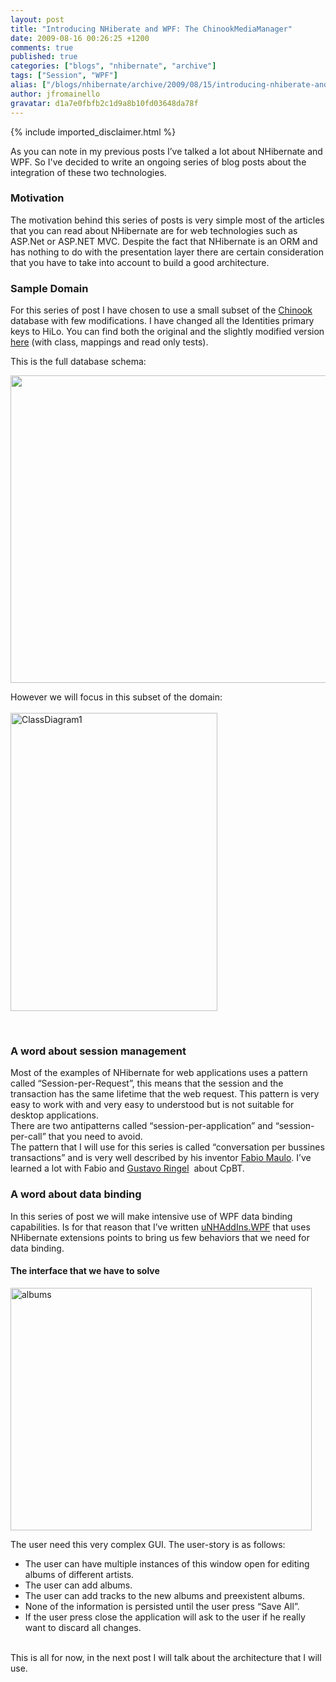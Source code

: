 ```yaml
---
layout: post
title: "Introducing NHiberate and WPF: The ChinookMediaManager"
date: 2009-08-16 00:26:25 +1200
comments: true
published: true
categories: ["blogs", "nhibernate", "archive"]
tags: ["Session", "WPF"]
alias: ["/blogs/nhibernate/archive/2009/08/15/introducing-nhiberate-and-wpf-the-chinookmediamanager.aspx"]
author: jfromainello
gravatar: d1a7e0fbfb2c1d9a8b10fd03648da78f
---
```

{% include imported_disclaimer.html %}
<p>As you can note in my previous posts I’ve talked a lot about NHibernate and WPF. So I've decided to write an ongoing series of blog posts about the integration of these two technologies. </p>  <h3>Motivation</h3>  <p>The motivation behind this series of posts is very simple most of the articles that you can read about NHibernate are for web technologies such as ASP.Net or ASP.NET MVC. Despite the fact that NHibernate is an ORM and has nothing to do with the presentation layer there are certain consideration that you have to take into account to build a good architecture. </p>  <h3>Sample Domain</h3>  <p>For this series of post I have chosen to use a small subset of the <a href="http://www.codeplex.com/ChinookDatabase">Chinook</a> database with few modifications. I have changed all the Identities primary keys to HiLo. You can find both the original and the slightly modified version <a href="http://code.google.com/p/unhaddins/source/browse/#svn/trunk/SampleDomain">here</a> (with class, mappings and read only tests).</p>  <p>This is the full database schema:</p>  <p><img src="http://lh4.ggpht.com/_oKo6zFhdD98/SWFPtyfHJFI/AAAAAAAAAMc/GdrlzeBNsZM/s800/ChinookDatabaseSchema1.1.png" width="609" height="492" /> </p>  <p>However we will focus in this subset of the domain:    <br />    <br /><a href="http://nhforge.org/cfs-file.ashx/__key/CommunityServer.Blogs.Components.WeblogFiles/nhibernate/ClassDiagram1_5F00_055516A1.png"><img style="border-bottom: 0px; border-left: 0px; display: inline; border-top: 0px; border-right: 0px" title="ClassDiagram1" border="0" alt="ClassDiagram1" src="http://nhforge.org/cfs-file.ashx/__key/CommunityServer.Blogs.Components.WeblogFiles/nhibernate/ClassDiagram1_5F00_thumb_5F00_4FDEE52C.png" width="331" height="477" /></a> </p>  <p>&#160;</p>  <h3>A word about session management</h3>  <p>Most of the examples of NHibernate for web applications uses a pattern called “Session-per-Request”, this means that the session and the transaction has the same lifetime that the web request. This pattern is very easy to work with and very easy to understood but is not suitable for desktop applications.    <br />There are two antipatterns called “session-per-application” and “session-per-call” that you need to avoid.     <br />The pattern that I will use for this series is called “conversation per bussines transactions” and is very well described by his inventor <a href="http://fabiomaulo.blogspot.com/">Fabio Maulo</a>. I’ve learned a lot with Fabio and <a href="http://gustavoringel.blogspot.com/">Gustavo Ringel</a>&#160; about CpBT. </p>  <p></p>  <h3>A word about data binding</h3>  <p>In this series of post we will make intensive use of WPF data binding capabilities. Is for that reason that I’ve written <a href="http://code.google.com/p/unhaddins/source/browse/#svn/trunk/uNhAddIns/uNhAddIns.WPF">uNHAddIns.WPF</a> that uses NHibernate extensions points to bring us few behaviors that we need for data binding.</p>  <h4>The interface that we have to solve</h4>  <p><a href="http://nhforge.org/cfs-file.ashx/__key/CommunityServer.Blogs.Components.WeblogFiles/nhibernate/albums_5F00_37E02626.png"><img style="border-bottom: 0px; border-left: 0px; display: inline; border-top: 0px; border-right: 0px" title="albums" border="0" alt="albums" src="http://nhforge.org/cfs-file.ashx/__key/CommunityServer.Blogs.Components.WeblogFiles/nhibernate/albums_5F00_thumb_5F00_03647540.png" width="482" height="388" /></a> </p>  <p>The user need this very complex GUI. The user-story is as follows:</p>  <ul>   <li>The user can have multiple instances of this window open for editing albums of different artists. </li>    <li>The user can add albums. </li>    <li>The user can add tracks to the new albums and preexistent albums. </li>    <li>None of the information is persisted until the user press “Save All”. </li>    <li>If the user press close the application will ask to the user if he really want to discard all changes. </li> </ul>  <p>   <br />This is all for now, in the next post I will talk about the architecture that I will use.</p>
